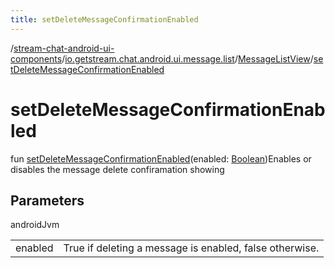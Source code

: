 ```yaml
---
title: setDeleteMessageConfirmationEnabled
---
```

/[stream-chat-android-ui-components](../../index.md)/[io.getstream.chat.android.ui.message.list](../index.md)/[MessageListView](index.md)/[setDeleteMessageConfirmationEnabled](setDeleteMessageConfirmationEnabled.md)  
  
  
  
# setDeleteMessageConfirmationEnabled  
fun [setDeleteMessageConfirmationEnabled](setDeleteMessageConfirmationEnabled.md)(enabled: [Boolean](https://kotlinlang.org/api/latest/jvm/stdlib/kotlin/-boolean/index.html))Enables or disables the message delete confiramation showing  
  
## Parameters  
  
androidJvm  
  
| | |
|---|---|
| <a name="io.getstream.chat.android.ui.message.list/MessageListView/setDeleteMessageConfirmationEnabled/#kotlin.Boolean/PointingToDeclaration/"></a>enabled| <a name="io.getstream.chat.android.ui.message.list/MessageListView/setDeleteMessageConfirmationEnabled/#kotlin.Boolean/PointingToDeclaration/"></a>True if deleting a message is enabled, false otherwise.|
  


